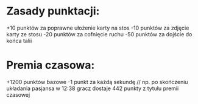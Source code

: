 # Zasady punktacji:

+10 punktów za poprawne ułożenie karty na stos
-10 punktów za zdjęcie karty ze stosu
-20 punktów za cofnięcie ruchu 
-50 punktów za dojście do końca talii

# Premia czasowa:

+1200 punktów bazowe
-1 punkt za każdą sekundę
// np. po skończeniu układania pasjansa w 12:38 gracz dostaje 442 punkty z tytułu premii czasowej 